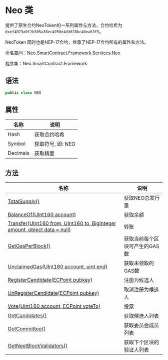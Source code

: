 # Neo 类

提供了原生合约NeoToken的一系列属性与方法，合约哈希为`0xef4073a0f2b305a38ec4050e4d3d28bc40ea63f5`。

NeoToken 同时也是NEP-17合约，继承了NEP-17合约所有的属性和方法。

命名空间：[Neo.SmartContract.Framework.Services.Neo](../neo.md)

程序集：Neo.SmartContract.Framework

## 语法

```c#
public class NEO
```

## 属性

| 名称              | 说明                                                         |
| ----------------- | ------------------------------------------------------------ |
| Hash     | 获取合约哈希      |
| Symbol           | 获取符号, 即: NEO                                          |
| Decimals          | 获取精度                                   |

## 方法

| 名称                                                         | 说明                          |
| ------------------------------------------------------------ | ----------------------------- |
| [TotalSupply()](Neo/TotalSupply.md)                          | 获取NEO总发行量               |
| [BalanceOf(UInt160 account)](Neo/BalanceOf.md)               | 获取余额                      |
| [Transfer(UInt160 from, UInt160 to, BigInteger amount, object data = null)](Neo/Transfer.md) | 转账                          |
| [GetGasPerBlock()](Neo/GetGasPerBlock.md)                    | 获取当前每个区块可产生的GAS数 |
| [UnclaimedGas(UInt160 account, uint end)](Neo/UnclaimedGas.md) | 获取未领取的GAS数             |
| [RegisterCandidate(ECPoint pubkey)](Neo/RegisterCandidate.md) | 注册为候选人                  |
| [UnRegisterCandidate(ECPoint pubkey)](Neo/UnRegisterCandidate.md) | 取消注册为候选人              |
| [Vote(UInt160 account, ECPoint voteTo)](Neo/Vote.md)         | 投票                          |
| [GetCandidates()](Neo/GetCandidates.md)                      | 获取候选人列表                |
| [GetCommittee()](Neo/GetCommittee.md)                        | 获取委员会成员列表            |
| [GetNextBlockValidators()](Neo/GetNextBlockValidators.md)    | 获取下个区块的验证人列表      |
